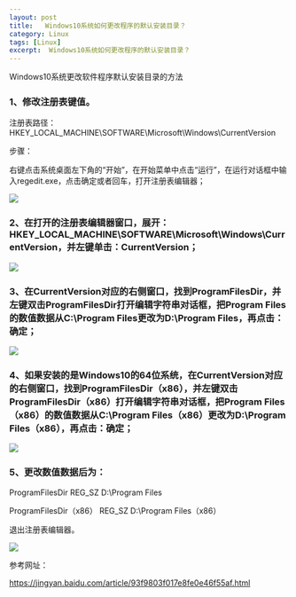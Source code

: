 ```yaml
---
layout: post
title:   Windows10系统如何更改程序的默认安装目录？  
category: Linux
tags: [Linux]
excerpt:  Windows10系统如何更改程序的默认安装目录？
---
```



Windows10系统更改软件程序默认安装目录的方法

### 1、修改注册表键值。 ###

注册表路径：HKEY_LOCAL_MACHINE\SOFTWARE\Microsoft\Windows\CurrentVersion

步骤：

右键点击系统桌面左下角的“开始”，在开始菜单中点击“运行”，在运行对话框中输入regedit.exe，点击确定或者回车，打开注册表编辑器；


![](http://www.nangongyibin.com/assets/images/dim1.jpg)

### 2、在打开的注册表编辑器窗口，展开：HKEY_LOCAL_MACHINE\SOFTWARE\Microsoft\Windows\CurrentVersion，并左键单击：CurrentVersion； ###


![](http://www.nangongyibin.com/assets/images/dim2.jpg)


### 3、在CurrentVersion对应的右侧窗口，找到ProgramFilesDir，并左键双击ProgramFilesDir打开编辑字符串对话框，把Program Files的数值数据从C:\Program Files更改为D:\Program Files，再点击：确定； ###

![](http://www.nangongyibin.com/assets/images/dim3.jpg)

### 4、如果安装的是Windows10的64位系统，在CurrentVersion对应的右侧窗口，找到ProgramFilesDir（x86），并左键双击ProgramFilesDir（x86）打开编辑字符串对话框，把Program Files（x86）的数值数据从C:\Program Files（x86）更改为D:\Program Files（x86），再点击：确定； ###


![](http://www.nangongyibin.com/assets/images/dim4.jpg)

### 5、更改数值数据后为： ###

ProgramFilesDir  REG_SZ  D:\Program Files

ProgramFilesDir（x86） REG_SZ  D:\Program Files（x86）

退出注册表编辑器。

![](http://www.nangongyibin.com/assets/images/dim5.jpg)

参考网址：

<https://jingyan.baidu.com/article/93f9803f017e8fe0e46f55af.html>
